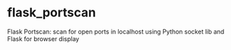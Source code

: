 # flask_portscan
Flask Portscan: scan for open ports in localhost using Python socket lib and Flask for browser display
